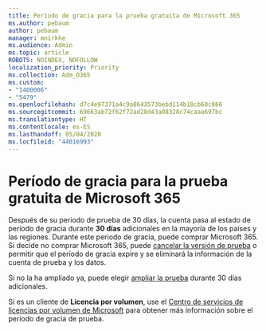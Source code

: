 ```yaml
---
title: Período de gracia para la prueba gratuita de Microsoft 365
ms.author: pebaum
author: pebaum
manager: mnirkhe
ms.audience: Admin
ms.topic: article
ROBOTS: NOINDEX, NOFOLLOW
localization_priority: Priority
ms.collection: Adm_O365
ms.custom:
- "1400006"
- "5479"
ms.openlocfilehash: d7c4e97371a4c9a8643573bebd114b18cb60c866
ms.sourcegitcommit: 69663ab72f62f72ad28d43a08328c74caaa697bc
ms.translationtype: HT
ms.contentlocale: es-ES
ms.lasthandoff: 05/04/2020
ms.locfileid: "44016993"
---
```

# <a name="grace-period-for-microsoft-365-free-trial"></a>Período de gracia para la prueba gratuita de Microsoft 365

Después de su periodo de prueba de 30 días, la cuenta pasa al estado de período de gracia durante **30 días** adicionales en la mayoría de los países y las regiones. Durante este periodo de gracia, puede comprar Microsoft 365. Si decide no comprar Microsoft 365, puede [cancelar la versión de prueba](https://docs.microsoft.com/microsoft-365/commerce/subscriptions/cancel-your-subscription?view=o365-worldwide) o permitir que el período de gracia expire y se eliminará la información de la cuenta de prueba y los datos.

Si no la ha ampliado ya, puede elegir [ampliar la prueba](https://docs.microsoft.com/microsoft-365/commerce/extend-your-trial) durante 30 días adicionales.

Si es un cliente de **Licencia por volumen**, use el [Centro de servicios de licencias por volumen de Microsoft](https://support.microsoft.com/help/4471406/how-to-contact-the-microsoft-volume-licensing-service-center) para obtener más información sobre el período de gracia de prueba.
